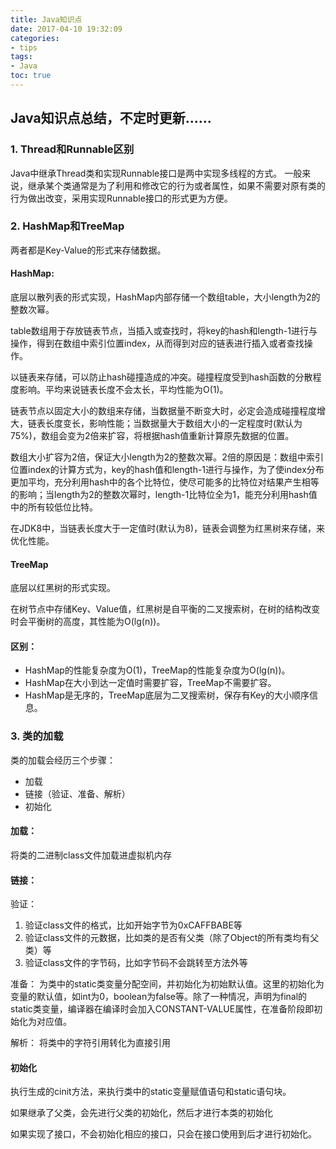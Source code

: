 ```yaml
---
title: Java知识点
date: 2017-04-10 19:32:09
categories: 
- tips
tags:
- Java
toc: true 
---
```


## Java知识点总结，不定时更新......

### 1. Thread和Runnable区别
Java中继承Thread类和实现Runnable接口是两中实现多线程的方式。
一般来说，继承某个类通常是为了利用和修改它的行为或者属性，如果不需要对原有类的行为做出改变，采用实现Runnable接口的形式更为方便。

### 2. HashMap和TreeMap
两者都是Key-Value的形式来存储数据。

#### HashMap: 
底层以散列表的形式实现，HashMap内部存储一个数组table，大小length为2的整数次幂。

table数组用于存放链表节点，当插入或查找时，将key的hash和length-1进行与操作，得到在数组中索引位置index，从而得到对应的链表进行插入或者查找操作。

以链表来存储，可以防止hash碰撞造成的冲突。碰撞程度受到hash函数的分散程度影响。平均来说链表长度不会太长，平均性能为O(1)。

链表节点以固定大小的数组来存储，当数据量不断变大时，必定会造成碰撞程度增大，链表长度变长，影响性能；当数据量大于数组大小的一定程度时(默认为75%)，数组会变为2倍来扩容，将根据hash值重新计算原先数据的位置。

数组大小扩容为2倍，保证大小length为2的整数次幂。2倍的原因是：数组中索引位置index的计算方式为，key的hash值和length-1进行与操作，为了使index分布更加平均，充分利用hash中的各个比特位，使尽可能多的比特位对结果产生相等的影响；当length为2的整数次幂时，length-1比特位全为1，能充分利用hash值中的所有较低位比特。

在JDK8中，当链表长度大于一定值时(默认为8)，链表会调整为红黑树来存储，来优化性能。

<!-- more -->

#### TreeMap
底层以红黑树的形式实现。

在树节点中存储Key、Value值，红黑树是自平衡的二叉搜索树，在树的结构改变时会平衡树的高度，其性能为O(lg(n))。

#### 区别：
* HashMap的性能复杂度为O(1)，TreeMap的性能复杂度为O(lg(n))。
* HashMap在大小到达一定值时需要扩容，TreeMap不需要扩容。
* HashMap是无序的，TreeMap底层为二叉搜索树，保存有Key的大小顺序信息。

### 3. 类的加载
类的加载会经历三个步骤：

* 加载
* 链接（验证、准备、解析）
* 初始化

#### 加载：
将类的二进制class文件加载进虚拟机内存
#### 链接：
验证：

1. 验证class文件的格式，比如开始字节为0xCAFFBABE等
2. 验证class文件的元数据，比如类的是否有父类（除了Object的所有类均有父类）等
3. 验证class文件的字节码，比如字节码不会跳转至方法外等

准备：
为类中的static类变量分配空间，并初始化为初始默认值。这里的初始化为变量的默认值，如int为0，boolean为false等。除了一种情况，声明为final的static类变量，编译器在编译时会加入CONSTANT-VALUE属性，在准备阶段即初始化为对应值。

解析：
将类中的字符引用转化为直接引用
#### 初始化
执行生成的cinit方法，来执行类中的static变量赋值语句和static语句块。

如果继承了父类，会先进行父类的初始化，然后才进行本类的初始化

如果实现了接口，不会初始化相应的接口，只会在接口使用到后才进行初始化。



